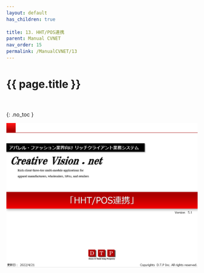 ```yaml
---
layout: default
has_children: true

title: 13. HHT/POS連携
parent: Manual CVNET
nav_order: 15
permalink: /ManualCVNET/13
---
```


# {{ page.title }}　<br/><br/>

{: .no_toc }


<a href="/img/HHTPOS/HHT1.PNG" target="_blank">
<img src="/img/HHTPOS/HHT1.PNG" alt="login image"></a>